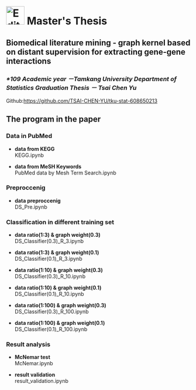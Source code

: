 # <img src="https://upload.wikimedia.org/wikipedia/zh/thumb/d/db/Tamkang_University_logo.svg/630px-Tamkang_University_logo.svg.png" alt="Editor" width="50"> Master's Thesis
## Biomedical literature mining - graph kernel based on distant supervision for extracting gene-gene interactions
### _*109 Academic year －Tamkang University Department of Statistics  Graduation Thesis － Tsai Chen Yu_

Github:https://github.com/TSAI-CHEN-YU/tku-stat-608650213

## The program in the paper  
### Data in PubMed
- **data from KEGG**  
KEGG.ipynb

- **data from MeSH Keywords**  
PubMed data by Mesh Term Search.ipynb

### Preproccenig
- **data preproccenig**  
DS_Pre.ipynb


### Classification in different training set 
- **data ratio(1:3) & graph weight(0.3)**  
DS_Classifier(0.3)_R_3.ipynb

- **data ratio(1:3) & graph weight(0.1)**  
DS_Classifier(0.1)_R_3.ipynb

- **data ratio(1:10) & graph weight(0.3)**  
DS_Classifier(0.3)_R_10.ipynb

- **data ratio(1:10) & graph weight(0.1)**  
DS_Classifier(0.1)_R_10.ipynb

- **data ratio(1:100) & graph weight(0.3)**  
DS_Classifier(0.3)_R_100.ipynb

- **data ratio(1:100) & graph weight(0.1)**  
DS_Classifier(0.1)_R_100.ipynb



### Result analysis 
- **McNemar test**  
McNemar.ipynb

- **result validation**  
result_validation.ipynb
